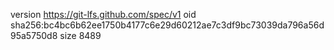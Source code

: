 version https://git-lfs.github.com/spec/v1
oid sha256:bc4bc6b62ee1750b4177c6e29d60212ae7c3df9bc73039da796a56d95a5750d8
size 8489
